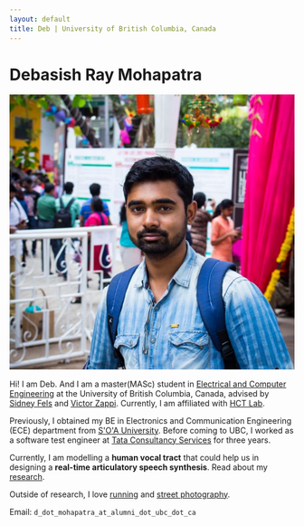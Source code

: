 ```yaml
---
layout: default
title: Deb | University of British Columbia, Canada
---
```

	
	
# Debasish Ray Mohapatra #

<img src="img/Capture.JPG" alt="Photo" class="leftside_image">

Hi! I am Deb. And I am a master(MASc) student in [Electrical and Computer Engineering](http://www.ece.ubc.ca/) at the University of British Columbia, Canada, advised by [Sidney Fels](https://www.ece.ubc.ca/faculty/sid-fels) and [Victor Zappi](https://toomuchidle.com/). Currently, I am affiliated with [HCT Lab](http://hct.ece.ubc.ca/).

Previously, I obtained my BE in Electronics and Communication Engineering (ECE) department from [S'O'A University](https://www.soa.ac.in/iter). Before coming to UBC, I worked as a software test engineer at [Tata Consultancy Services](https://www.tcs.com/) for three years.

Currently, I am modelling a **human vocal tract** that could help us in designing a **real-time articulatory speech synthesis**. Read about my [research](/projects).

Outside of research, I love [running](https://www.strava.com/athletes/45967561) and [street photography](https://500px.com/debasishraymohapatra).
			
Email: `d_dot_mohapatra_at_alumni_dot_ubc_dot_ca`


